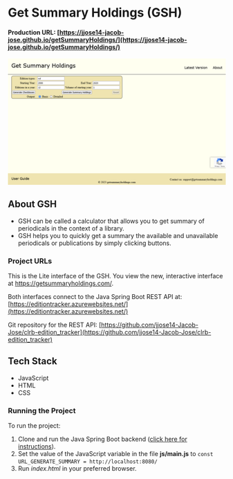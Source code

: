# Get Summary Holdings (GSH)

#### Production URL: [https://jjose14-jacob-jose.github.io/getSummaryHoldings/](https://jjose14-jacob-jose.github.io/getSummaryHoldings/)

![images/gsh_lite_screenshot.png](images/gsh_lite_screenshot.png)

## About GSH
* GSH can be called a calculator that allows you to get summary of periodicals in the context of a library.
* GSH helps you to quickly get a summary the available and unavailable periodicals or publications by simply clicking buttons.

### Project URLs
This is the Lite interface of the GSH. You view the new, interactive interface at https://getsummaryholdings.com/. 

Both interfaces connect to the Java Spring Boot REST API at: [https://editiontracker.azurewebsites.net/](https://editiontracker.azurewebsites.net/)

Git repository for the REST API: [https://github.com/jjose14-Jacob-Jose/clrb-edition_tracker](https://github.com/jjose14-Jacob-Jose/clrb-edition_tracker)

## Tech Stack
* JavaScript
* HTML
* CSS

### Running the Project
To run the project:
1. Clone and run the Java Spring Boot backend ([click here for instructions](https://github.com/jjose14-Jacob-Jose/clrb-edition_tracker#running-the-project-with)).  
2. Set the value of the JavaScript variable in the file **js/main.js** to `const URL_GENERATE_SUMMARY = http://localhost:8080/`
3. Run _index.html_ in your preferred browser. 
